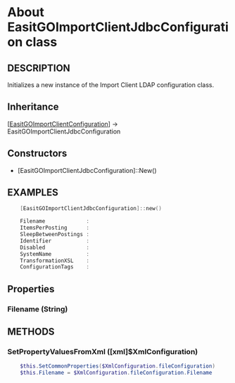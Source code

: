 # About EasitGOImportClientJdbcConfiguration class

## DESCRIPTION

Initializes a new instance of the Import Client LDAP configuration class.

## Inheritance

\[[EasitGOImportClientConfiguration](about_EasitGOImportClientConfiguration.md)\] -> EasitGOImportClientJdbcConfiguration

## Constructors

* \[EasitGOImportClientJdbcConfiguration\]::New()

## EXAMPLES

```powershell
    [EasitGOImportClientJdbcConfiguration]::new()

    Filename             :
    ItemsPerPosting      :
    SleepBetweenPostings :
    Identifier           :
    Disabled             :
    SystemName           :
    TransformationXSL    :
    ConfigurationTags    :
```

## Properties

### Filename (String)

## METHODS

### SetPropertyValuesFromXml (\[xml\]$XmlConfiguration)

```powershell
    $this.SetCommonProperties($XmlConfiguration.fileConfiguration)
    $this.Filename = $XmlConfiguration.fileConfiguration.Filename
```
